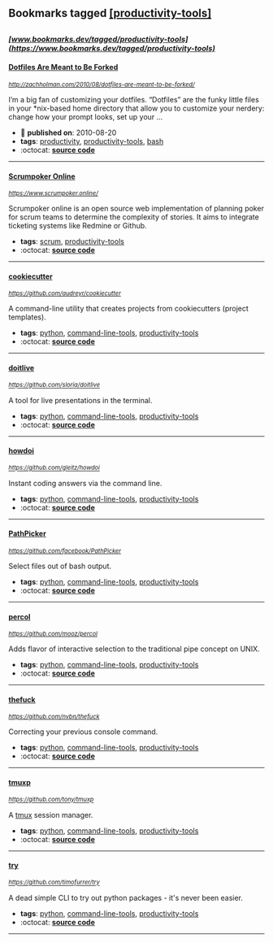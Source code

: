 ## Bookmarks tagged [[productivity-tools]](https://www.bookmarks.dev?q=[productivity-tools])

_<sup><sup>[www.bookmarks.dev/tagged/productivity-tools](https://www.bookmarks.dev/tagged/productivity-tools)</sup></sup>_
---
#### [Dotfiles Are Meant to Be Forked](http://zachholman.com/2010/08/dotfiles-are-meant-to-be-forked/)
_<sup>http://zachholman.com/2010/08/dotfiles-are-meant-to-be-forked/</sup>_

I’m a big fan of customizing your dotfiles. “Dotfiles” are the funky little files in your *nix-based home directory that allow you to customize your nerdery: change how your prompt looks, set up your ...
* :calendar: **published on**: 2010-08-20
* **tags**: [productivity](../tagged/productivity.md), [productivity-tools](../tagged/productivity-tools.md), [bash](../tagged/bash.md)
* :octocat: **[source code](https://github.com/holman/dotfiles)**
---
#### [Scrumpoker Online](https://www.scrumpoker.online/)
_<sup>https://www.scrumpoker.online/</sup>_

Scrumpoker online is an open source web implementation of planning poker for scrum teams to determine the complexity of stories. It aims to integrate ticketing systems like Redmine or Github.
* **tags**: [scrum](../tagged/scrum.md), [productivity-tools](../tagged/productivity-tools.md)
* :octocat: **[source code](https://github.com/Toxantron/scrumonline)**
---
#### [cookiecutter](https://github.com/audreyr/cookiecutter)
_<sup>https://github.com/audreyr/cookiecutter</sup>_

A command-line utility that creates projects from cookiecutters (project templates).
* **tags**: [python](../tagged/python.md), [command-line-tools](../tagged/command-line-tools.md), [productivity-tools](../tagged/productivity-tools.md)
* :octocat: **[source code](https://github.com/audreyr/cookiecutter)**
---
#### [doitlive](https://github.com/sloria/doitlive)
_<sup>https://github.com/sloria/doitlive</sup>_

A tool for live presentations in the terminal.
* **tags**: [python](../tagged/python.md), [command-line-tools](../tagged/command-line-tools.md), [productivity-tools](../tagged/productivity-tools.md)
* :octocat: **[source code](https://github.com/sloria/doitlive)**
---
#### [howdoi](https://github.com/gleitz/howdoi)
_<sup>https://github.com/gleitz/howdoi</sup>_

Instant coding answers via the command line.
* **tags**: [python](../tagged/python.md), [command-line-tools](../tagged/command-line-tools.md), [productivity-tools](../tagged/productivity-tools.md)
* :octocat: **[source code](https://github.com/gleitz/howdoi)**
---
#### [PathPicker](https://github.com/facebook/PathPicker)
_<sup>https://github.com/facebook/PathPicker</sup>_

Select files out of bash output.
* **tags**: [python](../tagged/python.md), [command-line-tools](../tagged/command-line-tools.md), [productivity-tools](../tagged/productivity-tools.md)
* :octocat: **[source code](https://github.com/facebook/PathPicker)**
---
#### [percol](https://github.com/mooz/percol)
_<sup>https://github.com/mooz/percol</sup>_

Adds flavor of interactive selection to the traditional pipe concept on UNIX.
* **tags**: [python](../tagged/python.md), [command-line-tools](../tagged/command-line-tools.md), [productivity-tools](../tagged/productivity-tools.md)
* :octocat: **[source code](https://github.com/mooz/percol)**
---
#### [thefuck](https://github.com/nvbn/thefuck)
_<sup>https://github.com/nvbn/thefuck</sup>_

Correcting your previous console command.
* **tags**: [python](../tagged/python.md), [command-line-tools](../tagged/command-line-tools.md), [productivity-tools](../tagged/productivity-tools.md)
* :octocat: **[source code](https://github.com/nvbn/thefuck)**
---
#### [tmuxp](https://github.com/tony/tmuxp)
_<sup>https://github.com/tony/tmuxp</sup>_

A [tmux](https://github.com/tmux/tmux) session manager.
* **tags**: [python](../tagged/python.md), [command-line-tools](../tagged/command-line-tools.md), [productivity-tools](../tagged/productivity-tools.md)
* :octocat: **[source code](https://github.com/tony/tmuxp)**
---
#### [try](https://github.com/timofurrer/try)
_<sup>https://github.com/timofurrer/try</sup>_

A dead simple CLI to try out python packages - it's never been easier.
* **tags**: [python](../tagged/python.md), [command-line-tools](../tagged/command-line-tools.md), [productivity-tools](../tagged/productivity-tools.md)
* :octocat: **[source code](https://github.com/timofurrer/try)**
---
